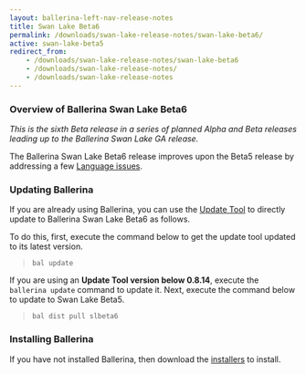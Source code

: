 ```yaml
---
layout: ballerina-left-nav-release-notes
title: Swan Lake Beta6
permalink: /downloads/swan-lake-release-notes/swan-lake-beta6/
active: swan-lake-beta5
redirect_from: 
    - /downloads/swan-lake-release-notes/swan-lake-beta6
    - /downloads/swan-lake-release-notes/
    - /downloads/swan-lake-release-notes
---
```


### Overview of Ballerina Swan Lake Beta6

<em>This is the sixth Beta release in a series of planned Alpha and Beta releases leading up to the Ballerina Swan Lake GA release.</em> 

The Ballerina Swan Lake Beta6 release improves upon the Beta5 release by addressing a few [Language issues](https://github.com/ballerina-platform/ballerina-lang/milestone/119).

### Updating Ballerina

If you are already using Ballerina, you can use the [Update Tool](/learn/tooling-guide/cli-tools/update-tool/) to directly update to Ballerina Swan Lake Beta6 as follows. 

To do this, first, execute the command below to get the update tool updated to its latest version. 

> `bal update`

If you are using an **Update Tool version below 0.8.14**, execute the `ballerina update` command to update it. Next, execute the command below to update to Swan Lake Beta5.

> `bal dist pull slbeta6`

### Installing Ballerina

If you have not installed Ballerina, then download the [installers](/downloads/#swanlake) to install.

<style>.cGitButtonContainer, .cBallerinaTocContainer {display:none;}</style>
 